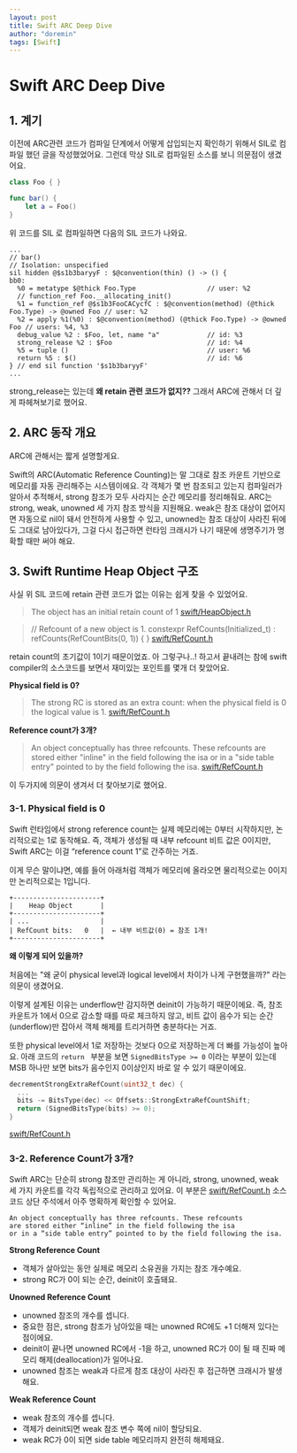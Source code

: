 ```yaml
---
layout: post
title: Swift ARC Deep Dive
author: "doremin"
tags: [Swift]
---
```


# Swift ARC Deep Dive

## 1. 계기
이전에 ARC관련 코드가 컴파일 단계에서 어떻게 삽입되는지 확인하기 위해서 SIL로 컴파일 했던 글을 작성했었어요. 그런데 막상 SIL로 컴파일된 소스를 보니 의문점이 생겼어요.


```swift
class Foo { }

func bar() {
    let a = Foo()
}
```
위 코드를 SIL 로 컴파일하면 다음의 SIL 코드가 나와요.
```
...
// bar()
// Isolation: unspecified
sil hidden @$s1b3baryyF : $@convention(thin) () -> () {
bb0:
  %0 = metatype $@thick Foo.Type                  // user: %2
  // function_ref Foo.__allocating_init()
  %1 = function_ref @$s1b3FooCACycfC : $@convention(method) (@thick Foo.Type) -> @owned Foo // user: %2
  %2 = apply %1(%0) : $@convention(method) (@thick Foo.Type) -> @owned Foo // users: %4, %3
  debug_value %2 : $Foo, let, name "a"            // id: %3
  strong_release %2 : $Foo                        // id: %4
  %5 = tuple ()                                   // user: %6
  return %5 : $()                                 // id: %6
} // end sil function '$s1b3baryyF'
...
```

strong_release는 있는데 **왜 retain 관련 코드가 없지??**
그래서 ARC에 관해서 더 깊게 파헤쳐보기로 했어요.

## 2. ARC 동작 개요
ARC에 관해서는 짧게 설명할게요.

Swift의 ARC(Automatic Reference Counting)는 말 그대로 참조 카운트 기반으로 메모리를 자동 관리해주는 시스템이에요.
각 객체가 몇 번 참조되고 있는지 컴파일러가 알아서 추적해서, strong 참조가 모두 사라지는 순간 메모리를 정리해줘요.
ARC는 strong, weak, unowned 세 가지 참조 방식을 지원해요. 
weak은 참조 대상이 없어지면 자동으로 nil이 돼서 안전하게 사용할 수 있고, unowned는 참조 대상이 사라진 뒤에도 그대로 남아있다가, 그걸 다시 접근하면 런타임 크래시가 나기 때문에 생명주기가 명확할 때만 써야 해요.

## 3. Swift Runtime Heap Object 구조
사실 위 SIL 코드에 retain 관련 코드가 없는 이유는 쉽게 찾을 수 있었어요.
> The object has an initial retain count of 1 
> [swift/HeapObject.h](https://github.com/swiftlang/swift/blob/main/include/swift/Runtime/HeapObject.h#L45-L48)

> // Refcount of a new object is 1.
> constexpr RefCounts(Initialized_t) : refCounts(RefCountBits(0, 1)) { }
> [swift/RefCount.h](https://github.com/swiftlang/swift/blob/main/stdlib/public/SwiftShims/swift/shims/RefCount.h#L741-L742)

retain count의 초기값이 1이기 때문이었죠. 
아 그렇구나..! 하고서 끝내려는 참에 swift compiler의 소스코드를 보면서 재미있는 포인트를 몇개 더 찾았어요.

**Physical field is 0?**

> The strong RC is stored as an extra count: when the physical field is 0 the logical value is 1.
> [swift/RefCount.h](https://github.com/swiftlang/swift/blob/main/stdlib/public/SwiftShims/swift/shims/RefCount.h#L48-L51)

**Reference count가 3개?**

> An object conceptually has three refcounts. These refcounts
> are stored either "inline" in the field following the isa
> or in a "side table entry" pointed to by the field following the isa.
> [swift/RefCount.h](https://github.com/swiftlang/swift/blob/main/stdlib/public/SwiftShims/swift/shims/RefCount.h#L44-L46)

이 두가지에 의문이 생겨서 더 찾아보기로 했어요.

### 3-1. Physical field is 0
Swift 런타임에서 strong reference count는 실제 메모리에는 0부터 시작하지만, 논리적으로는 1로 동작해요.
즉, 객체가 생성될 때 내부 refcount 비트 값은 0이지만, Swift ARC는 이걸 “reference count 1”로 간주하는 거죠.

이게 무슨 말이냐면, 예를 들어 아래처럼 객체가 메모리에 올라오면 물리적으로는 0이지만 논리적으로는 1입니다.

```
+----------------------+
|    Heap Object       |
+----------------------+
| ...                  |
| RefCount bits:   0   |  ← 내부 비트값(0) = 참조 1개!
+----------------------+
```

**왜 이렇게 되어 있을까?**

처음에는 "왜 굳이 physical level과 logical level에서 차이가 나게 구현했을까?" 라는 의문이 생겼어요.

이렇게 설계된 이유는 underflow만 감지하면 deinit이 가능하기 때문이에요.
즉, 참조 카운트가 1에서 0으로 감소할 때를 따로 체크하지 않고,
비트 값이 음수가 되는 순간(underflow)만 잡아서 객체 해제를 트리거하면 충분하다는 거죠.

또한 physical level에서 1로 저장하는 것보다 0으로 저장하는게 더 빠를 가능성이 높아요.
아래 코드의 `return ` 부분을 보면 `SignedBitsType >= 0` 이라는 부분이 있는데 MSB 하나만 보면
bits가 음수인지 0이상인지 바로 알 수 있기 때문이에요.

```cpp
decrementStrongExtraRefCount(uint32_t dec) {
  ...
  bits -= BitsType(dec) << Offsets::StrongExtraRefCountShift;
  return (SignedBitsType(bits) >= 0);
}
```
[swift/RefCount.h](https://github.com/swiftlang/swift/blob/main/stdlib/public/SwiftShims/swift/shims/RefCount.h#L571)

### 3-2. Reference Count가 3개?

Swift ARC는 단순히 strong 참조만 관리하는 게 아니라, strong, unowned, weak 세 가지 카운트를 각각 독립적으로 관리하고 있어요.
이 부분은 [swift/RefCount.h](https://github.com/swiftlang/swift/blob/main/stdlib/public/SwiftShims/swift/shims/RefCount.h#L571) 소스 코드 상단 주석에서 아주 명확하게 확인할 수 있어요.

```
An object conceptually has three refcounts. These refcounts
are stored either “inline” in the field following the isa
or in a “side table entry” pointed to by the field following the isa.
```



**Strong Reference Count**
-	객체가 살아있는 동안 실제로 메모리 소유권을 가지는 참조 개수예요.
-	strong RC가 0이 되는 순간, deinit이 호출돼요.

**Unowned Reference Count**
-	unowned 참조의 개수를 셉니다.
-	중요한 점은, strong 참조가 남아있을 때는 unowned RC에도 +1 더해져 있다는 점이에요.
-	deinit이 끝나면 unowned RC에서 -1을 하고, unowned RC가 0이 될 때 진짜 메모리 해제(deallocation)가 일어나요.
-	unowned 참조는 weak과 다르게 참조 대상이 사라진 후 접근하면 크래시가 발생해요.

**Weak Reference Count**
-	weak 참조의 개수를 셉니다.
- 객체가 deinit되면	weak 참조 변수 쪽에 nil이 할당되요.
- weak RC가 0이 되면 side table 메모리까지 완전히 해제돼요.



